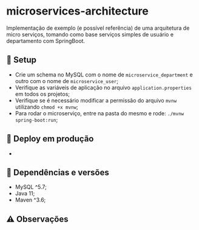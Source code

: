 # microservices-architecture

Implementação de exemplo (e possível referência) de uma arquitetura de micro serviços, tomando como base serviços simples de usuário e departamento com SpringBoot.

## :wrench: Setup

- Crie um schema no MySQL com o nome de `microservice_department` e outro com o nome de `microservice_user`;
- Verifique as variáveis de aplicação no arquivo `application.properties` em todos os projetos;
- Verifique se é necessário modificar a permissão do arquivo `mvnw` utilizando `chmod +x mvnw`;
- Para rodar o microserviço, entre na pasta do mesmo e rode: `./mvnw spring-boot:run`;

## 🚢 Deploy em produção

- 

## 🔀 Dependências e versões

- MySQL ^5.7;
- Java 11;
- Maven ^3.6;

## ⚠️ Observações
